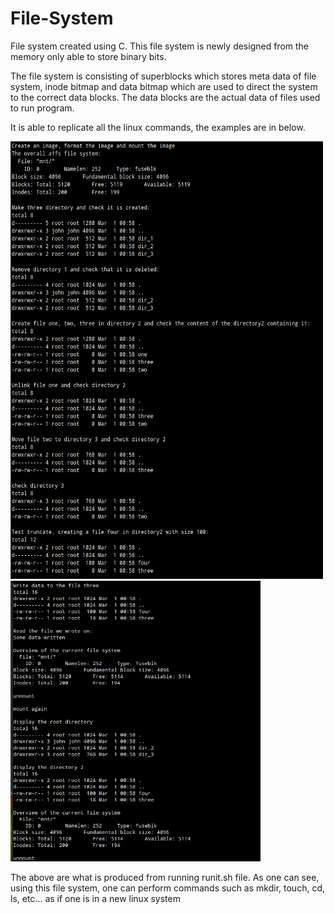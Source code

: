 # File-System
File system created using C. This file system is newly designed from the memory only able to store binary bits. 

The file system is consisting of superblocks which stores meta data of file system, inode bitmap and data bitmap which are used to direct the system to the correct data blocks. The data blocks are the actual data of files used to run program.

It is able to replicate all the linux commands, the examples are in below.
<p float="left">
  <img src="https://github.com/JohnPHK/File-System/blob/main/filesystem1.png" width=500 height=700>

  <img src="https://github.com/JohnPHK/File-System/blob/main/filesystem2.png" width=400 heigh=500>
<p>

The above are what is produced from running runit.sh file. As one can see, using this file system, one can perform commands such as mkdir, touch, cd, ls, etc... as if one is in a new linux system
